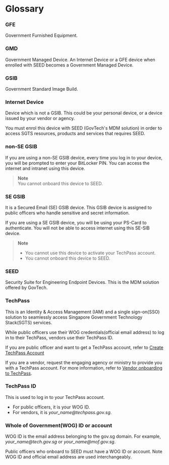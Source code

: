# Glossary


### GFE

Government Furnished Equipment.

### GMD

Government Managed Device. An Internet Device or a GFE device when enrolled with SEED becomes a Government Managed Device.

### GSIB

Government Standard Image Build.


### Internet Device

Device which is not a GSIB. This could be your personal device, or a device issued by your vendor or agency.

You must enrol this device with SEED (GovTech's MDM solution) in order to access SGTS resources, products and services that requires SEED.

### non-SE GSIB

If you are using a non-SE GSIB device, every time you log in to your device, you will be prompted to enter your BitLocker PIN. You can access the internet and intranet using this device.

> **Note**<br>
> You cannot onboard this device to SEED.

### SE GSIB

It is a Secured Email (SE) GSIB device. This GSIB device is assigned to public officers who handle sensitive and secret information.

If you are using a SE GSIB device, you will be using your PS-Card to authenticate. You will not be able to access internet using this SE-SIB device.

> **Note**<br>
>- You cannot use this device to activate your TechPass account.
>- You cannot onboard this device to SEED.

### SEED

Security Suite for Engineering Endpoint Devices. This is the MDM solution offered by GovTech.

### TechPass

This is an Identity & Access Management (IAM) and  a single sign-on(SSO) solution to seamlessly access Singapore Government Technology Stack(SGTS) services.

While public officers use their WOG credentials(official email address) to log in to their TechPass, vendors use their TechPass ID.

If you are public officer and want to get a TechPass account, refer to [Create TechPass Account](https://docs.developer.tech.gov.sg/docs/techpass-documentation/#/onboard?id=public-officer)

If you are a vendor, request the engaging agency or ministry to provide you with a TechPass account. For more information, refer to [Vendor onboarding to TechPass](https://docs.developer.tech.gov.sg/docs/techpass-documentation/#/onboard?id=vendor).

### TechPass ID

This is used to log in to your TechPass account.

- For public officers, it is your WOG ID.
- For vendors, it is *your_name<span>@</span>techpass.gov.sg*.

### Whole of Government(WOG) ID or account

WOG ID is the email address belonging to the gov.sg domain. For example, *your_name<span>@</span>tech.gov.sg* or *your_name<span>@</span>mof.gov.sg*.

Public officers who onboard to SEED must have a WOG ID or account. Note WOG ID and official email address are used interchangeably.

